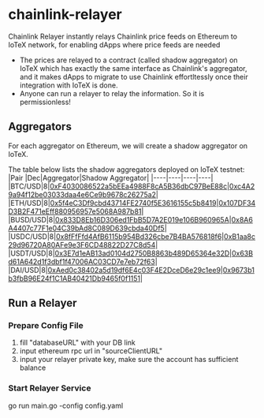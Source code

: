 # chainlink-relayer
Chainlink Relayer instantly relays Chainlink price feeds on Ethereum to IoTeX network, for enabling dApps where price feeds are needed
- The prices are relayed to a contract (called shadow aggregator) on IoTeX which has exactly the same interface as Chainlink's aggregator, and it makes dApps to migrate to use Chainlink effortltessly once their integration with IoTeX is done.
- Anyone can run a relayer to relay the information. So it is permissionless!


## Aggregators
For each aggregator on Ethereum, we will create a shadow aggregator on IoTeX. 

The table below lists the shadow aggregators deployed on IoTeX testnet:
|Pair |Dec|Aggregator|Shadow Aggregator|
|----|----|----|----|
|BTC/USD|8|[0xF4030086522a5bEEa4988F8cA5B36dbC97BeE88c](https://etherscan.io/address/0xF4030086522a5bEEa4988F8cA5B36dbC97BeE88c)|[0xc4A29a94f12be03033daa4e6Ce9b9678c26275a2](https://iotexscan.io/address/0xc4A29a94f12be03033daa4e6Ce9b9678c26275a2)|
|ETH/USD|8|[0x5f4eC3Df9cbd43714FE2740f5E3616155c5b8419](https://etherscan.io/address/0x5f4eC3Df9cbd43714FE2740f5E3616155c5b8419)|[0x107DF34D3B2F471eEff880956957e5068A987b81](https://iotexscan.io/address/0x107DF34D3B2F471eEff880956957e5068A987b81)|
|BUSD/USD|8|[0x833D8Eb16D306ed1FbB5D7A2E019e106B960965A](https://etherscan.io/address/0x833D8Eb16D306ed1FbB5D7A2E019e106B960965A)|[0x8A6A4407c77F1e04C39bAd8C089D639cbda40Df5](https://iotexscan.io/address/0x8A6A4407c77F1e04C39bAd8C089D639cbda40Df5)|
|USDC/USD|8|[0x8fFfFfd4AfB6115b954Bd326cbe7B4BA576818f6](https://etherscan.io/address/0x8fFfFfd4AfB6115b954Bd326cbe7B4BA576818f6)|[0xB1aa8c29d96720A80AFe9e3F6CD48822D27C8d54](https://iotexscan.io/address/0xB1aa8c29d96720A80AFe9e3F6CD48822D27C8d54)|
|USDT/USD|8|[0x3E7d1eAB13ad0104d2750B8863b489D65364e32D](https://etherscan.io/address/0x3E7d1eAB13ad0104d2750B8863b489D65364e32D)|[0x63Bd61A642d1f3dbf1f47006AC03CD7e7eb72f63](https://iotexscan.io/address/0x63Bd61A642d1f3dbf1f47006AC03CD7e7eb72f63)|
|DAI/USD|8|[0xAed0c38402a5d19df6E4c03F4E2DceD6e29c1ee9](https://etherscan.io/address/0xAed0c38402a5d19df6E4c03F4E2DceD6e29c1ee9)|[0x9673b1b3fbB96E24f1C1AB40421Db9465f0f1151](https://iotexscan.io/address/0x9673b1b3fbB96E24f1C1AB40421Db9465f0f1151)|

## Run a Relayer
### Prepare Config File
1. fill "databaseURL" with your DB link
2. input ethereum rpc url in "sourceClientURL"
3. input your relayer private key, make sure the account has sufficient balance 

### Start Relayer Service
go run main.go -config config.yaml
